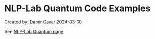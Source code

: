 # NLP-Lab Quantum Code Examples

Created by: [Damir Cavar] 2024-03-30


See [NLP-Lab Quantum page](https://nlp-lab.org/quantum/)



[Damir Cavar]: http://damir.cavar.me/ "Damir Cavar"
